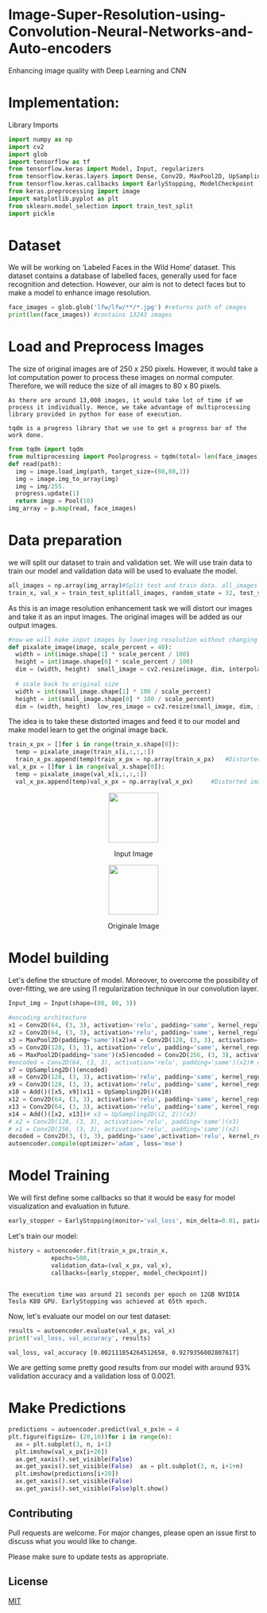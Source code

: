 # Image-Super-Resolution-using-Convolution-Neural-Networks-and-Auto-encoders
Enhancing image quality with Deep Learning and CNN 

# Implementation:

Library Imports

```python
import numpy as np
import cv2
import glob
import tensorflow as tf
from tensorflow.keras import Model, Input, regularizers
from tensorflow.keras.layers import Dense, Conv2D, MaxPool2D, UpSampling2D, Add, Dropout
from tensorflow.keras.callbacks import EarlyStopping, ModelCheckpoint
from keras.preprocessing import image
import matplotlib.pyplot as plt
from sklearn.model_selection import train_test_split 
import pickle
```
# Dataset
We will be working on ‘Labeled Faces in the Wild Home’ dataset. This dataset contains a database of labelled faces, generally used for face recognition and detection. However, our aim is not to detect faces but to make a model to enhance image resolution.

```python
face_images = glob.glob('lfw/lfw/**/*.jpg') #returns path of images
print(len(face_images)) #contains 13243 images
``` 
# Load and Preprocess Images

The size of original images are of 250 x 250 pixels. However, it would take a lot computation power to process these images on normal computer. Therefore, we will reduce the size of all images to 80 x 80 pixels.

    As there are around 13,000 images, it would take lot of time if we process it individually. Hence, we take advantage of multiprocessing library provided in python for ease of execution.

    tqdm is a progress library that we use to get a progress bar of the work done.
    

```python
from tqdm import tqdm
from multiprocessing import Poolprogress = tqdm(total= len(face_images), position=0)
def read(path):
  img = image.load_img(path, target_size=(80,80,3))
  img = image.img_to_array(img)
  img = img/255.
  progress.update(1)
  return imgp = Pool(10)
img_array = p.map(read, face_images)
```

# Data preparation

 we will split our dataset to train and validation set. We will use train data to train our model and validation data will be used to evaluate the model.
 
```python
all_images = np.array(img_array)#Split test and train data. all_images will be our output images
train_x, val_x = train_test_split(all_images, random_state = 32, test_size=0.2)
```

As this is an image resolution enhancement task we will distort our images and take it as an input images. The original images will be added as our output images.
```python
#now we will make input images by lowering resolution without changing the size
def pixalate_image(image, scale_percent = 40):
  width = int(image.shape[1] * scale_percent / 100)
  height = int(image.shape[0] * scale_percent / 100)
  dim = (width, height)  small_image = cv2.resize(image, dim, interpolation = cv2.INTER_AREA)
  
  # scale back to original size
  width = int(small_image.shape[1] * 100 / scale_percent)
  height = int(small_image.shape[0] * 100 / scale_percent)
  dim = (width, height)  low_res_image = cv2.resize(small_image, dim, interpolation =  cv2.INTER_AREA) return low_res_image
```

The idea is to take these distorted images and feed it to our model and make model learn to get the original image back.
```python
train_x_px = []for i in range(train_x.shape[0]):
  temp = pixalate_image(train_x[i,:,:,:])
  train_x_px.append(temp)train_x_px = np.array(train_x_px)   #Distorted images# get low resolution images for the validation set
val_x_px = []for i in range(val_x.shape[0]):
  temp = pixalate_image(val_x[i,:,:,:])
  val_x_px.append(temp)val_x_px = np.array(val_x_px)     #Distorted images
```  
 
<p align="center">
  <img width="100" height="100" src= https://miro.medium.com/max/251/1*6vollQxPsSu07FZg1X9_2g.png>
</p>
<p align="center">
  Input Image 
</p>

<p align="center">
  <img width="100" height="100" src= https://miro.medium.com/max/251/1*R-thvW_0gVh9Y79lBlYEZw.png>
  
  
</p>

<p align="center">
  Originale Image
</p>




# Model building

Let's define the structure of model. Moreover, to overcome the possibility of over-fitting, we are using l1 regularization technique in our convolution layer.
```python
Input_img = Input(shape=(80, 80, 3))  
    
#encoding architecture
x1 = Conv2D(64, (3, 3), activation='relu', padding='same', kernel_regularizer=regularizers.l1(10e-10))(Input_img)
x2 = Conv2D(64, (3, 3), activation='relu', padding='same', kernel_regularizer=regularizers.l1(10e-10))(x1)
x3 = MaxPool2D(padding='same')(x2)x4 = Conv2D(128, (3, 3), activation='relu', padding='same', kernel_regularizer=regularizers.l1(10e-10))(x3)
x5 = Conv2D(128, (3, 3), activation='relu', padding='same', kernel_regularizer=regularizers.l1(10e-10))(x4)
x6 = MaxPool2D(padding='same')(x5)encoded = Conv2D(256, (3, 3), activation='relu', padding='same', kernel_regularizer=regularizers.l1(10e-10))(x6)
#encoded = Conv2D(64, (3, 3), activation='relu', padding='same')(x2)# decoding architecture
x7 = UpSampling2D()(encoded)
x8 = Conv2D(128, (3, 3), activation='relu', padding='same', kernel_regularizer=regularizers.l1(10e-10))(x7)
x9 = Conv2D(128, (3, 3), activation='relu', padding='same', kernel_regularizer=regularizers.l1(10e-10))(x8)
x10 = Add()([x5, x9])x11 = UpSampling2D()(x10)
x12 = Conv2D(64, (3, 3), activation='relu', padding='same', kernel_regularizer=regularizers.l1(10e-10))(x11)
x13 = Conv2D(64, (3, 3), activation='relu', padding='same', kernel_regularizer=regularizers.l1(10e-10))(x12)
x14 = Add()([x2, x13])# x3 = UpSampling2D((2, 2))(x3)
# x2 = Conv2D(128, (3, 3), activation='relu', padding='same')(x3)
# x1 = Conv2D(256, (3, 3), activation='relu', padding='same')(x2)
decoded = Conv2D(3, (3, 3), padding='same',activation='relu', kernel_regularizer=regularizers.l1(10e-10))(x14)autoencoder = Model(Input_img, decoded)
autoencoder.compile(optimizer='adam', loss='mse')

```

# Model Training

We will first define some callbacks so that it would be easy for model visualization and evaluation in future.
```python
early_stopper = EarlyStopping(monitor='val_loss', min_delta=0.01, patience=50, verbose=1, mode='min')model_checkpoint =  ModelCheckpoint('superResolution_checkpoint3.h5', save_best_only = True)
```
Let's train our model:
```python
history = autoencoder.fit(train_x_px,train_x,
            epochs=500,
            validation_data=(val_x_px, val_x),
            callbacks=[early_stopper, model_checkpoint])
 
```

    The execution time was around 21 seconds per epoch on 12GB NVIDIA Tesla K80 GPU. EarlyStopping was achieved at 65th epoch.

Now, let's evaluate our model on our test dataset:
```python
results = autoencoder.evaluate(val_x_px, val_x)
print('val_loss, val_accuracy', results)
```
    val_loss, val_accuracy [0.002111854264512658, 0.9279356002807617]

We are getting some pretty good results from our model with around 93% validation accuracy and a validation loss of 0.0021.
# Make Predictions
```python
predictions = autoencoder.predict(val_x_px)n = 4
plt.figure(figsize= (20,10))for i in range(n):
  ax = plt.subplot(3, n, i+1)
  plt.imshow(val_x_px[i+20])
  ax.get_xaxis().set_visible(False)
  ax.get_yaxis().set_visible(False)  ax = plt.subplot(3, n, i+1+n)
  plt.imshow(predictions[i+20])
  ax.get_xaxis().set_visible(False)
  ax.get_yaxis().set_visible(False)plt.show()
```

## Contributing
Pull requests are welcome. For major changes, please open an issue first to discuss what you would like to change.

Please make sure to update tests as appropriate.

## License
[MIT](https://choosealicense.com/licenses/mit/)
